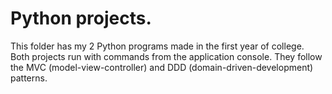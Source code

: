 
# Python projects.

This folder has my 2 Python programs made in the first year of college. Both projects run with commands 
from the application console. They follow the MVC (model-view-controller) and 
DDD (domain-driven-development) patterns.
